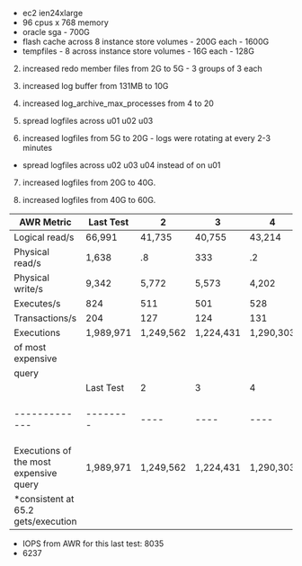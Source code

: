 - ec2 ien24xlarge
- 96 cpus x 768 memory
- oracle sga - 700G
- flash cache across 8 instance store volumes - 200G each - 1600G
- tempfiles - 8 across instance store volumes - 16G each - 128G

2. increased redo member files from 2G to 5G - 3 groups of 3 each

3. increased log buffer from 131MB to 10G 

4. increased log_archive_max_processes from 4 to 20

5. spread logfiles across u01 u02 u03

6. increased logfiles from 5G to 20G - logs were rotating at every 2-3 minutes
- spread logfiles across u02 u03 u04 instead of on u01

7. increased logfiles from 20G to 40G.

8. increased logfiles from 40G to 60G.


| AWR Metric       |  Last Test |   2 | 3      | 4      | 5      |  6    |  7      |
| ----             | ----    | ------ | ----   | -----  | ------ | ----  | ----    |
| Logical read/s   |  66,991 | 41,735 | 40,755 | 43,214 | NA     | 83,120| 133,312 |
| Physical read/s  |  1,638  | .8     | 333    |.2      |        | .2    | 325     |
| Physical write/s |  9,342  | 5,772  | 5,573  |  4,202 |        | 4,536 | 4,894   |
| Executes/s       |  824    | 511    | 501    | 528    |        | 1,016 | 1,633   |
| Transactions/s   |  204    | 127    | 124    | 131    |        | 253   | 407     |
| Executions       |    1,989,971 | 1,249,562 | 1,224,431 | 1,290,303 |  NA       | 2,471,303 | 3,963,227 |       
| of most expensive|
| query            |
|                                       |     Last Test  |   2    |  3        | 4         | 5         |  6        |    7      |
| -------------                         |  --------  |  ----      | ----      | ----      | -------   | ----      |   ----    |
|Executions of the most expensive query |   1,989,971 | 1,249,562 | 1,224,431 | 1,290,303 |  NA       | 2,471,303 | 3,963,227 |
|*consistent at 65.2 gets/execution     |

- IOPS from AWR for this last test: 8035
- 6237

